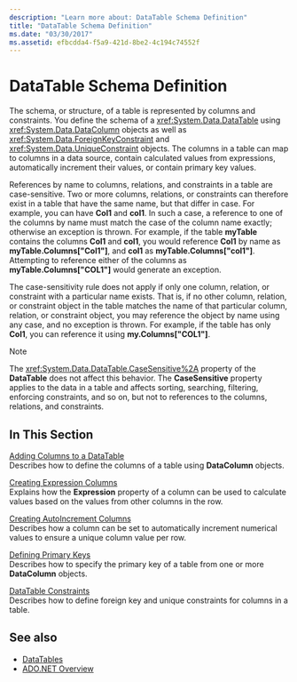 ```yaml
---
description: "Learn more about: DataTable Schema Definition"
title: "DataTable Schema Definition"
ms.date: "03/30/2017"
ms.assetid: efbcdda4-f5a9-421d-8be2-4c194c74552f
---
```

# DataTable Schema Definition

The schema, or structure, of a table is represented by columns and constraints. You define the schema of a <xref:System.Data.DataTable> using <xref:System.Data.DataColumn> objects as well as <xref:System.Data.ForeignKeyConstraint> and <xref:System.Data.UniqueConstraint> objects. The columns in a table can map to columns in a data source, contain calculated values from expressions, automatically increment their values, or contain primary key values.  
  
 References by name to columns, relations, and constraints in a table are case-sensitive. Two or more columns, relations, or constraints can therefore exist in a table that have the same name, but that differ in case. For example, you can have **Col1** and **col1**. In such a case, a reference to one of the columns by name must match the case of the column name exactly; otherwise an exception is thrown. For example, if the table **myTable** contains the columns **Col1** and **col1**, you would reference **Col1** by name as **myTable.Columns["Col1"]**, and **col1** as **myTable.Columns["col1"]**. Attempting to reference either of the columns as **myTable.Columns["COL1"]** would generate an exception.  
  
 The case-sensitivity rule does not apply if only one column, relation, or constraint  with a particular name exists. That is, if no other column, relation, or constraint object in the table matches the name of that particular column, relation, or constraint object, you may reference the object by name using any case, and no exception is thrown. For example, if the table has only **Col1**, you can reference it using **my.Columns["COL1"]**.  
  
> [!NOTE]
> The <xref:System.Data.DataTable.CaseSensitive%2A> property of the **DataTable** does not affect this behavior. The **CaseSensitive** property applies to the data in a table and affects sorting, searching, filtering, enforcing constraints, and so on, but not to references to the columns, relations, and constraints.  
  
## In This Section  

 [Adding Columns to a DataTable](adding-columns-to-a-datatable.md)  
 Describes how to define the columns of a table using **DataColumn** objects.  
  
 [Creating Expression Columns](creating-expression-columns.md)  
 Explains how the **Expression** property of a column can be used to calculate values based on the values from other columns in the row.  
  
 [Creating AutoIncrement Columns](creating-autoincrement-columns.md)  
 Describes how a column can be set to automatically increment numerical values to ensure a unique column value per row.  
  
 [Defining Primary Keys](defining-primary-keys.md)  
 Describes how to specify the primary key of a table from one or more **DataColumn** objects.  
  
 [DataTable Constraints](datatable-constraints.md)  
 Describes how to define foreign key and unique constraints for columns in a table.  
  
## See also

- [DataTables](datatables.md)
- [ADO.NET Overview](../ado-net-overview.md)
